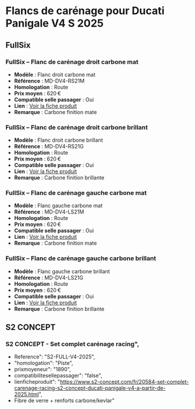 # Flancs de carénage pour Ducati Panigale V4 S 2025
## FullSix
### FullSix – Flanc de carénage droit carbone mat

- **Modèle** : Flanc droit carbone mat
- **Référence** : MD-DV4-RS21M
- **Homologation** : Route
- **Prix moyen** : 620 €
- **Compatible selle passager** : Oui
- **Lien** : [Voir la fiche produit](https://www.fullsixcarbon.com/product/right-side-panel-ducati-panigale-v4-v4s-v4r-carbon-matte/)
- **Remarque** : Carbone finition mate

### FullSix – Flanc de carénage droit carbone brillant

- **Modèle** : Flanc droit carbone brillant
- **Référence** : MD-DV4-RS21G
- **Homologation** : Route
- **Prix moyen** : 620 €
- **Compatible selle passager** : Oui
- **Lien** : [Voir la fiche produit](https://www.fullsixcarbon.com/product/right-side-panel-ducati-panigale-v4-v4s-v4r-carbon-gloss/)
- **Remarque** : Carbone finition brillante

### FullSix – Flanc de carénage gauche carbone mat

- **Modèle** : Flanc gauche carbone mat
- **Référence** : MD-DV4-LS21M
- **Homologation** : Route
- **Prix moyen** : 620 €
- **Compatible selle passager** : Oui
- **Lien** : [Voir la fiche produit](https://www.fullsixcarbon.com/product/left-side-panel-ducati-panigale-v4-v4s-v4r-carbon-matte/)
- **Remarque** : Carbone finition mate
  
### FullSix – Flanc de carénage gauche carbone brillant

- **Modèle** : Flanc gauche carbone brillant
- **Référence** : MD-DV4-LS21G
- **Homologation** : Route
- **Prix moyen** : 620 €
- **Compatible selle passager** : Oui
- **Lien** : [Voir la fiche produit](https://www.fullsixcarbon.com/product/left-side-panel-ducati-panigale-v4-v4s-v4r-carbon-gloss/)
- **Remarque** : Carbone finition brillante

## S2 CONCEPT
### S2 CONCEPT - Set complet carénage racing",
- Reference": "S2-FULL-V4-2025",
- "homologation": "Piste",
- prixmoyeneur": "1890",
- compatibilitesellepassager": "false",
- lienficheproduit": "https://www.s2-concept.com/fr/20584-set-complet-carenage-racing-s2-concept-ducati-panigale-v4-a-partir-de-2025.html",
- Fibre de verre + renforts carbone/kevlar"

